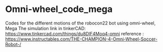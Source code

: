 # Omni-wheel_code_mega
Codes for the different motions of the robocon22 bot using omni-wheel, Mega 
The simulation link in tinkerCAD: https://www.tinkercad.com/things/du8DlF4Moq4-omni
reference : https://www.instructables.com/THE-CHAMPION-4-Omni-Wheel-Soccer-Robot-/

